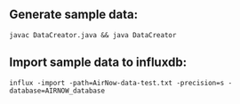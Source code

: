 ## Generate sample data:
```
javac DataCreator.java && java DataCreator
```

## Import sample data to influxdb:
```
influx -import -path=AirNow-data-test.txt -precision=s -database=AIRNOW_database
```